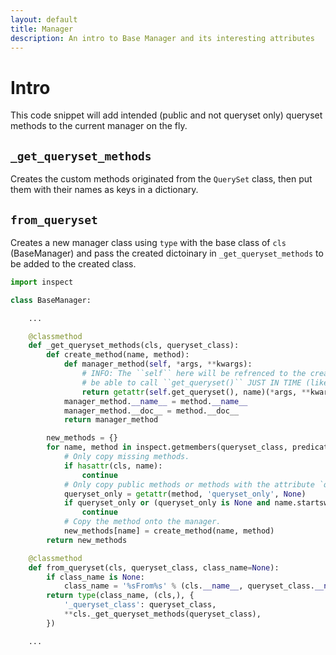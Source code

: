 ```yaml
---
layout: default
title: Manager
description: An intro to Base Manager and its interesting attributes
---
```


# Intro
This code snippet will add intended (public and not queryset only) queryset methods to the current manager on the fly.

## `_get_queryset_methods`
Creates the custom methods originated from the `QuerySet` class, then put them with their names as keys in a dictionary.

## `from_queryset`
Creates a new manager class using `type` with the base class of `cls` (BaseManager) and pass the created dictoinary in `_get_queryset_methods` to be added to the created class.

```python
import inspect

class BaseManager:

    ...

    @classmethod
    def _get_queryset_methods(cls, queryset_class):
        def create_method(name, method):
            def manager_method(self, *args, **kwargs):
                # INFO: The ``self`` here will be refrenced to the created manager class to
                # be able to call ``get_queryset()`` JUST IN TIME (like lazy stuff)
                return getattr(self.get_queryset(), name)(*args, **kwargs)
            manager_method.__name__ = method.__name__
            manager_method.__doc__ = method.__doc__
            return manager_method

        new_methods = {}
        for name, method in inspect.getmembers(queryset_class, predicate=inspect.isfunction):
            # Only copy missing methods.
            if hasattr(cls, name):
                continue
            # Only copy public methods or methods with the attribute `queryset_only=False`.
            queryset_only = getattr(method, 'queryset_only', None)
            if queryset_only or (queryset_only is None and name.startswith('_')):
                continue
            # Copy the method onto the manager.
            new_methods[name] = create_method(name, method)
        return new_methods

    @classmethod
    def from_queryset(cls, queryset_class, class_name=None):
        if class_name is None:
            class_name = '%sFrom%s' % (cls.__name__, queryset_class.__name__)
        return type(class_name, (cls,), {
            '_queryset_class': queryset_class,
            **cls._get_queryset_methods(queryset_class),
        })

    ...
```

